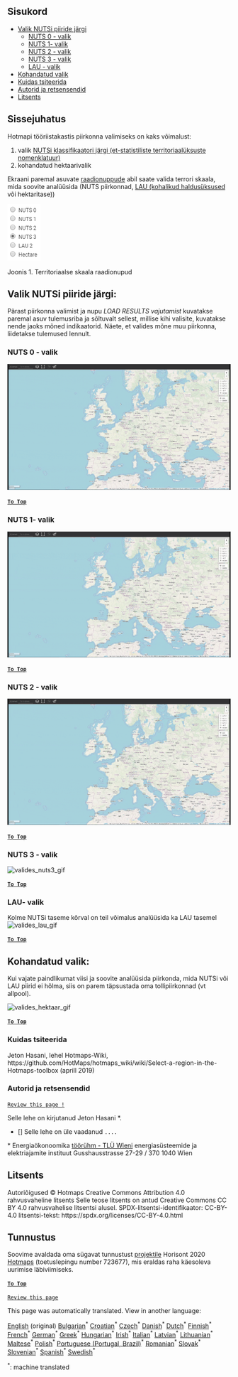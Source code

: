 <h2> Sisukord </h2><ul><li> <a href="#Selection-by-NUTS-boundaries">Valik NUTSi piiride järgi</a> <ul><li> <a href="#NUTS-0--Selection">NUTS 0 - valik</a> </li><li> <a href="#NUTS-1--Selection">NUTS 1- valik</a> </li><li> <a href="#NUTS-2--Selection">NUTS 2 - valik</a> </li><li> <a href="#NUTS-3--Selection">NUTS 3 - valik</a> </li><li> <a href="#LAU--Selection">LAU - valik</a> </li></ul></li><li> <a href="#Custom-Selection">Kohandatud valik</a> </li><li> <a href="#How-to-cite">Kuidas tsiteerida</a> </li><li> <a href="#Authors-and-reviewers">Autorid ja retsensendid</a> </li><li> <a href="#License">Litsents</a> </li></ul><h2> Sissejuhatus </h2><p> Hotmapi tööriistakastis piirkonna valimiseks on kaks võimalust: </p><ol><li> valik <a href="https://ec.europa.eu/eurostat/web/nuts/background">NUTSi klassifikaatori järgi (et-statistiliste territoriaalüksuste nomenklatuur)</a> </li><li> kohandatud hektaarivalik </li></ol><p> Ekraani paremal asuvate <a href="#Fig1">raadionuppude</a> abil saate valida terrori skaala, mida soovite analüüsida (NUTS piirkonnad, <a href="https://ec.europa.eu/eurostat/web/nuts/local-administrative-units">LAU (kohalikud haldusüksused</a> või hektaritase)) </p><p> <a name="Fig1"><img alt="raadio_nupud_png" src="https://github.com/HotMaps/hotmaps_wiki/blob/master/Images/general_tool_functionalities_and_structure/radio_buttons.png"/></a> </p><p> Joonis 1. Territoriaalse skaala raadionupud </p><h2> Valik NUTSi piiride järgi: </h2><p> Pärast piirkonna valimist ja nupu <em>LOAD RESULTS vajutamist</em> kuvatakse paremal asuv tulemusriba ja sõltuvalt sellest, millise kihi valisite, kuvatakse nende jaoks mõned indikaatorid. Näete, et valides mõne muu piirkonna, liidetakse tulemused lennult. </p><h3> NUTS 0 - valik </h3><p><img alt="valides_nuts0_gif" src="https://github.com/HotMaps/hotmaps_wiki/blob/master/Images/general_tool_functionalities_and_structure/selecting_nuts0.gif"/></p><p><ins> <code><strong><a href="#table-of-contents">To Top</a></strong></code> </ins> </p><h3> NUTS 1- valik </h3><p><img alt="valides_pähklid1_gif" src="https://github.com/HotMaps/hotmaps_wiki/blob/master/Images/general_tool_functionalities_and_structure/selecting_nuts1.gif"/></p><p><ins> <code><strong><a href="#table-of-contents">To Top</a></strong></code> </ins> </p><h3> NUTS 2 - valik </h3><p><img alt="valides pähklid2_gif" src="https://github.com/HotMaps/hotmaps_wiki/blob/master/Images/general_tool_functionalities_and_structure/selecting_nuts2.gif"/></p><p><ins> <code><strong><a href="#table-of-contents">To Top</a></strong></code> </ins> </p><h3> NUTS 3 - valik </h3><p><img alt="valides_nuts3_gif" src="https://github.com/HotMaps/hotmaps_wiki/blob/master/Images/general_tool_functionalities_and_structure/selecting_nuts3.gif"/></p><p><ins> <code><strong><a href="#table-of-contents">To Top</a></strong></code> </ins> </p><h3> LAU- valik </h3><p> Kolme NUTSi taseme kõrval on teil võimalus analüüsida ka LAU tasemel <img alt="valides_lau_gif" src="https://github.com/HotMaps/hotmaps_wiki/blob/master/Images/general_tool_functionalities_and_structure/selecting_lau.gif"/></p><p><ins> <code><strong><a href="#table-of-contents">To Top</a></strong></code> </ins> </p><h2> Kohandatud valik: </h2><p> Kui vajate paindlikumat viisi ja soovite analüüsida piirkonda, mida NUTSi või LAU piirid ei hõlma, siis on parem täpsustada oma tollipiirkonnad (vt allpool). </p><p><img alt="valides_hektaar_gif" src="https://github.com/HotMaps/hotmaps_wiki/blob/master/Images/general_tool_functionalities_and_structure/selecting_hectare.gif"/></p><p><ins> <code><strong><a href="#table-of-contents">To Top</a></strong></code> </ins> </p><h3> Kuidas tsiteerida </h3><p> Jeton Hasani, lehel Hotmaps-Wiki, https://github.com/HotMaps/hotmaps_wiki/wiki/Select-a-region-in-the-Hotmaps-toolbox (aprill 2019) </p><h3> Autorid ja retsensendid </h3><p> <code><a href="https://github.com/HotMaps/hotmaps_wiki/wiki/How-to-select-a-region-in-the-Hotmaps-toolbox/_edit">Review this page !</a></code> </p> <p> Selle lehe on kirjutanud Jeton Hasani *. </p><ul><li> [] Selle lehe on üle vaadanud <code>....</code> </li></ul><p> * Energiaökonoomika <a href="https://eeg.tuwien.ac.at/">töörühm - TLÜ Wieni</a> energiasüsteemide ja elektriajamite instituut Gusshausstrasse 27-29 / 370 1040 Wien </p><h2> Litsents </h2><p> Autoriõigused © Hotmaps Creative Commons Attribution 4.0 rahvusvaheline litsents Selle teose litsents on antud Creative Commons CC BY 4.0 rahvusvahelise litsentsi alusel. SPDX-litsentsi-identifikaator: CC-BY-4.0 litsentsi-tekst: https://spdx.org/licenses/CC-BY-4.0.html </p><h2> Tunnustus </h2><p> Soovime avaldada oma sügavat tunnustust <a href="https://www.hotmaps-project.eu">projektile</a> Horisont 2020 <a href="https://www.hotmaps-project.eu">Hotmaps</a> (toetuslepingu number 723677), mis eraldas raha käesoleva uurimise läbiviimiseks. </p><p><ins> <code><strong><a href="#table-of-contents">To Top</a></strong></code> </ins> </p><p> <code><a href="https://github.com/HotMaps/hotmaps_wiki/wiki/How-to-select-a-region-in-the-Hotmaps-toolbox/_edit">Review this page</a></code> </p>

This page was automatically translated. View in another language:

[English](en-Select-a-region-in-the-Hotmaps-toolbox) (original) [Bulgarian](bg-Select-a-region-in-the-Hotmaps-toolbox)<sup>\*</sup> [Croatian](hr-Select-a-region-in-the-Hotmaps-toolbox)<sup>\*</sup> [Czech](cs-Select-a-region-in-the-Hotmaps-toolbox)<sup>\*</sup> [Danish](da-Select-a-region-in-the-Hotmaps-toolbox)<sup>\*</sup> [Dutch](nl-Select-a-region-in-the-Hotmaps-toolbox)<sup>\*</sup>  [Finnish](fi-Select-a-region-in-the-Hotmaps-toolbox)<sup>\*</sup> [French](fr-Select-a-region-in-the-Hotmaps-toolbox)<sup>\*</sup> [German](de-Select-a-region-in-the-Hotmaps-toolbox)<sup>\*</sup> [Greek](el-Select-a-region-in-the-Hotmaps-toolbox)<sup>\*</sup> [Hungarian](hu-Select-a-region-in-the-Hotmaps-toolbox)<sup>\*</sup> [Irish](ga-Select-a-region-in-the-Hotmaps-toolbox)<sup>\*</sup> [Italian](it-Select-a-region-in-the-Hotmaps-toolbox)<sup>\*</sup> [Latvian](lv-Select-a-region-in-the-Hotmaps-toolbox)<sup>\*</sup> [Lithuanian](lt-Select-a-region-in-the-Hotmaps-toolbox)<sup>\*</sup> [Maltese](mt-Select-a-region-in-the-Hotmaps-toolbox)<sup>\*</sup> [Polish](pl-Select-a-region-in-the-Hotmaps-toolbox)<sup>\*</sup> [Portuguese (Portugal, Brazil)](pt-Select-a-region-in-the-Hotmaps-toolbox)<sup>\*</sup> [Romanian](ro-Select-a-region-in-the-Hotmaps-toolbox)<sup>\*</sup> [Slovak](sk-Select-a-region-in-the-Hotmaps-toolbox)<sup>\*</sup> [Slovenian](sl-Select-a-region-in-the-Hotmaps-toolbox)<sup>\*</sup> [Spanish](es-Select-a-region-in-the-Hotmaps-toolbox)<sup>\*</sup> [Swedish](sv-Select-a-region-in-the-Hotmaps-toolbox)<sup>\*</sup> 

<sup>\*</sup>: machine translated
